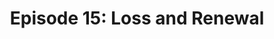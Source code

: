 ---
categories: ['podcasts', 'all_articles']
provider_display: "www.npr.org"
provider_name: "Hidden Brain"
favicon_url: "http://www.npr.org/favicon.ico"
title: "Episode 15: Loss and Renewal"
published: "2016-01-19"
source: http://www.npr.org/podcasts/510308/hidden-brain/partials?start=placeholder
raw_source: http://play.podtrac.com/npr-510308/npr.mc.tritondigital.com/NPR_510308/media/anon.npr-mp3/npr/hiddenbrain/2015/12/20151223_hiddenbrain_mshankar.mp3?orgId=1&d=1589&p=510308&story=460837941&t=podcast&e=460837941&ft=pod&f=510308
thumbnail: http://discover.pocketcasts.com/discover/images/400/7868f900-21de-0133-2464-059c869cc4eb.jpg
---